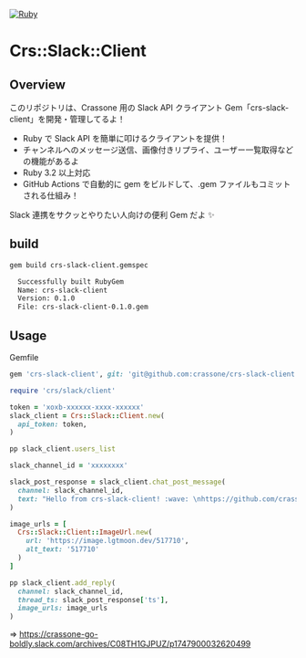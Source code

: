 [![Ruby](https://github.com/crassone/crs-slack-client/actions/workflows/main.yml/badge.svg)](https://github.com/crassone/crs-slack-client/actions/workflows/main.yml)

# Crs::Slack::Client

## Overview

このリポジトリは、Crassone 用の Slack API クライアント Gem「crs-slack-client」を開発・管理してるよ！

- Ruby で Slack API を簡単に叩けるクライアントを提供！
- チャンネルへのメッセージ送信、画像付きリプライ、ユーザー一覧取得などの機能があるよ
- Ruby 3.2 以上対応
- GitHub Actions で自動的に gem をビルドして、.gem ファイルもコミットされる仕組み！

Slack 連携をサクッとやりたい人向けの便利 Gem だよ ✨

## build

```bash
gem build crs-slack-client.gemspec

  Successfully built RubyGem
  Name: crs-slack-client
  Version: 0.1.0
  File: crs-slack-client-0.1.0.gem
```

## Usage

Gemfile

```ruby
gem 'crs-slack-client', git: 'git@github.com:crassone/crs-slack-client.git'
```

```ruby
require 'crs/slack/client'

token = 'xoxb-xxxxxx-xxxx-xxxxxx'
slack_client = Crs::Slack::Client.new(
  api_token: token,
)

pp slack_client.users_list

slack_channel_id = 'xxxxxxxx'

slack_post_response = slack_client.chat_post_message(
  channel: slack_channel_id,
  text: "Hello from crs-slack-client! :wave: \nhttps://github.com/crassone/crs-slack-client",
)

image_urls = [
  Crs::Slack::Client::ImageUrl.new(
    url: 'https://image.lgtmoon.dev/517710',
    alt_text: '517710'
  )
]

pp slack_client.add_reply(
  channel: slack_channel_id,
  thread_ts: slack_post_response['ts'],
  image_urls: image_urls
)
```

=>
https://crassone-go-boldly.slack.com/archives/C08TH1GJPUZ/p1747900032620499
